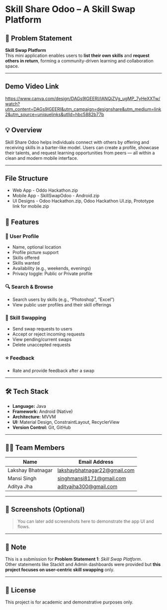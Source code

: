 # Skill Share Odoo – A Skill Swap Platform

## 🚀 Problem Statement
**Skill Swap Platform**  
This mini application enables users to **list their own skills** and **request others in return**, forming a community-driven learning and collaboration space.

---

## Demo Video Link
https://www.canva.com/design/DAGs9IGEERI/IANQjZVg_ugMP_7yHeXXTw/watch?utm_content=DAGs9IGEERI&utm_campaign=designshare&utm_medium=link2&utm_source=uniquelinks&utlId=hbc5882b77b

## 💡 Overview

Skill Share Odoo helps individuals connect with others by offering and receiving skills in a barter-like model. Users can create a profile, showcase their talents, and request learning opportunities from peers — all within a clean and modern mobile interface.

---

## File Structure
- Web App - Oddo Hackathon.zip
- Mobile App - SkillSwapOdoo - Android.zip
- UI Designs - Odoo Hackathon.zip, Odoo Hackathon UI.zip, Prototype link for mobile.zip

## 🔧 Features

### 👤 User Profile
- Name, optional location
- Profile picture support
- Skills offered
- Skills wanted
- Availability (e.g., weekends, evenings)
- Privacy toggle: Public or Private profile

### 🔍 Search & Browse
- Search users by skills (e.g., “Photoshop”, “Excel”)
- View public user profiles and their skill offerings

### 🔄 Skill Swapping
- Send swap requests to users
- Accept or reject incoming requests
- View pending/current swaps
- Delete unaccepted requests

### ⭐ Feedback
- Rate and provide feedback after a swap

---

## 🛠 Tech Stack
- **Language:** Java  
- **Framework:** Android (Native)  
- **Architecture:** MVVM  
- **UI:** Material Design, ConstraintLayout, RecyclerView  
- **Version Control:** Git, GitHub  

---

## 👨‍💻 Team Members

| Name              | Email Address                    |
|-------------------|----------------------------------|
| Lakshay Bhatnagar | lakshaybhatnagar22@gmail.com     |
| Mansi Singh       | singhmansi8171@gmail.com         |
| Aditya Jha        | adityajha300@gmail.com           |

---

## 📸 Screenshots (Optional)
> You can later add screenshots here to demonstrate the app UI and flows.

---

## 📝 Note

This is a submission for **Problem Statement 1**: *Skill Swap Platform*.  
Other statements like StackIt and Admin dashboards were provided but **this project focuses on user-centric skill swapping** only.

---

## 📌 License

This project is for academic and demonstrative purposes only.
